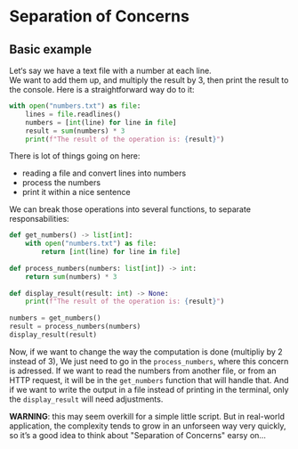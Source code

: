 # Separation of Concerns

## Basic example

Let‘s say we have a text file with a number at each line.  
We want to add them up, and multiply the result by 3, 
then print the result to the console.
Here is a straightforward way do to it:

```python
with open("numbers.txt") as file:
    lines = file.readlines()
    numbers = [int(line) for line in file]
    result = sum(numbers) * 3
    print(f"The result of the operation is: {result}")
```

There is lot of things going on here:
- reading a file and convert lines into numbers
- process the numbers
- print it within a nice sentence

We can break those operations into several functions, to separate responsabilities:

```python
def get_numbers() -> list[int]:
    with open("numbers.txt") as file:
        return [int(line) for line in file]
        
def process_numbers(numbers: list[int]) -> int:
    return sum(numbers) * 3
    
def display_result(result: int) -> None:
    print(f"The result of the operation is: {result}")
    
numbers = get_numbers()
result = process_numbers(numbers)
display_result(result)
```

Now, if we want to change the way the computation is done (multipliy by 2 instead of 3),
We just need to go in the `process_numbers`, where this concern is adressed.
If we want to read the numbers from another file, or from an HTTP request, it will be
in the `get_numbers` function that will handle that.
And if we want to write the output in a file instead of printing in the terminal,
only the `display_result` will need adjustments.

**WARNING**: this may seem overkill for a simple little script. But in real-world
application, the complexity tends to grow in an unforseen way very quickly, so it’s
a good idea to think about "Separation of Concerns" earsy on…

